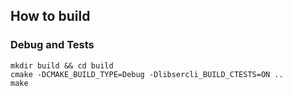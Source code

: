 ## How to build
### Debug and Tests
```
mkdir build && cd build
cmake -DCMAKE_BUILD_TYPE=Debug -Dlibsercli_BUILD_CTESTS=ON ..
make
```
